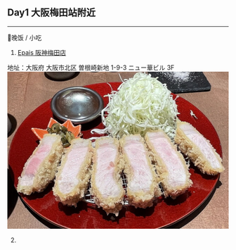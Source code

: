 ## Day1 大阪梅田站附近
***
🌙晚饭 / 小吃

1. [Epais 阪神梅田店](https://tabelog.com/cn/osaka/A2701/A270101/27125466/dtlrvwlst/#anchor-rd-detail) 

地址：大阪府 大阪市北区 曽根崎新地 1-9-3 ニュー華ビル 3F
![Alt text](image.png)

2. 
